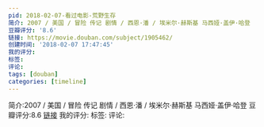 ```yaml
---
pid: 2018-02-07-看过电影-荒野生存
简介: 2007 / 美国 / 冒险 传记 剧情 / 西恩·潘 / 埃米尔·赫斯基 马西娅·盖伊·哈登
豆瓣评分: '8.6'
链接: https://movie.douban.com/subject/1905462/
创建时间: '2018-02-07 17:47:45'
我的评分:
标签:
评论:
tags: [douban]
categories: [timeline]
---
```

简介:2007 / 美国 / 冒险 传记 剧情 / 西恩·潘 / 埃米尔·赫斯基 马西娅·盖伊·哈登
豆瓣评分:8.6
[链接](https://movie.douban.com/subject/1905462/)
我的评分:
标签:
评论:
